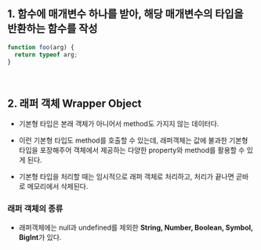 ## 1. 함수에 매개변수 하나를 받아, 해당 매개변수의 타입을 반환하는 함수를 작성

```javascript
function foo(arg) {
  return typeof arg;
}
```

</br>

## 2. 래퍼 객체 Wrapper Object

- 기본형 타입은 본래 객체가 아니어서 method도 가지지 않는 데이터다.

- 이런 기본형 타입도 method를 호출할 수 있는데, 래퍼객체는 값에 불과한 기본형 타입을 포장해주어 객체에서 제공하는 다양한 property와 method를 활용할 수 있게 된다.

- 기본형 타입을 처리할 때는 임시적으로 래퍼 객체로 처리하고, 처리가 끝나면 곧바로 메모리에서 삭제된다.

### 래퍼 객체의 종류

- 래퍼객체에는 null과 undefined를 제외한 **String, Number, Boolean, Symbol, BigInt**가 있다.
